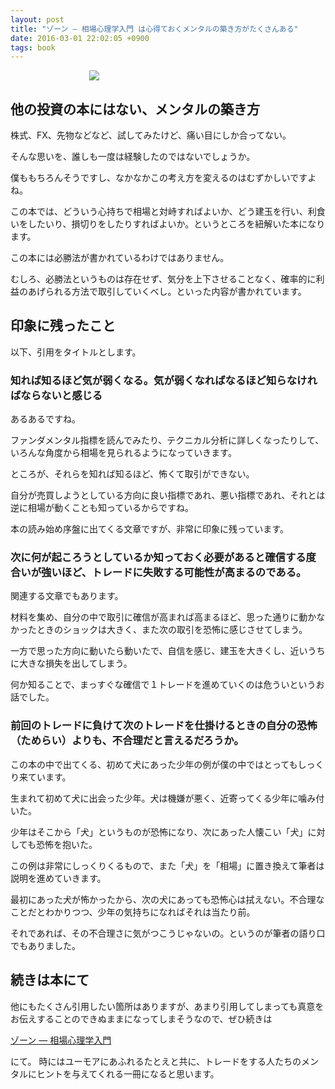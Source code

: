 ```yaml
---
layout: post
title: "ゾーン — 相場心理学入門 は心得ておくメンタルの築き方がたくさんある"
date: 2016-03-01 22:02:05 +0900
tags: book
---
```


<div style="width:50%; margin:0 auto;"><a  href="http://www.amazon.co.jp/gp/product/4939103579/ref=as_li_ss_il?ie=UTF8&camp=247&creative=7399&creativeASIN=4939103579&linkCode=as2&tag=tanukiti_blog-22"><img border="0" src="https://ws-fe.amazon-adsystem.com/widgets/q?_encoding=UTF8&ASIN=4939103579&Format=_SL250_&ID=AsinImage&MarketPlace=JP&ServiceVersion=20070822&WS=1&tag=tanukiti_blog-22" ></a><img src="https://ir-jp.amazon-adsystem.com/e/ir?t=tanukiti_blog-22&l=as2&o=9&a=4939103579" width="1" height="1" border="0" alt="" style="border:none !important; margin:0px !important;" /></div>

## 他の投資の本にはない、メンタルの築き方

株式、FX、先物などなど、試してみたけど、痛い目にしか合ってない。

そんな思いを、誰しも一度は経験したのではないでしょうか。

僕ももちろんそうですし、なかなかこの考え方を変えるのはむずかしいですよね。

この本では、どういう心持ちで相場と対峙すればよいか、どう建玉を行い、利食いをしたいり、損切りをしたりすればよいか。というところを紐解いた本になります。

この本には必勝法が書かれているわけではありません。

むしろ、必勝法というものは存在せず、気分を上下させることなく、確率的に利益のあげられる方法で取引していくべし。といった内容が書かれています。

## 印象に残ったこと

以下、引用をタイトルとします。

### 知れば知るほど気が弱くなる。気が弱くなればなるほど知らなければならないと感じる

あるあるですね。

ファンダメンタル指標を読んでみたり、テクニカル分析に詳しくなったりして、いろんな角度から相場を見られるようになっていきます。

ところが、それらを知れば知るほど、怖くて取引ができない。

自分が売買しようとしている方向に良い指標であれ、悪い指標であれ、それとは逆に相場が動くことも知っているからですね。

本の読み始め序盤に出てくる文章ですが、非常に印象に残っています。

### 次に何が起ころうとしているか知っておく必要があると確信する度合いが強いほど、トレードに失敗する可能性が高まるのである。

関連する文章でもあります。

材料を集め、自分の中で取引に確信が高まれば高まるほど、思った通りに動かなかったときのショックは大きく、また次の取引を恐怖に感じさせてしまう。

一方で思った方向に動いたら動いたで、自信を感じ、建玉を大きくし、近いうちに大きな損失を出してしまう。

何か知ることで、まっすぐな確信で１トレードを進めていくのは危ういというお話でした。

### 前回のトレードに負けて次のトレードを仕掛けるときの自分の恐怖（ためらい）よりも、不合理だと言えるだろうか。

この本の中で出てくる、初めて犬にあった少年の例が僕の中ではとってもしっくり来ています。

生まれて初めて犬に出会った少年。犬は機嫌が悪く、近寄ってくる少年に噛み付いた。

少年はそこから「犬」というものが恐怖になり、次にあった人懐こい「犬」に対しても恐怖を抱いた。

この例は非常にしっくりくるもので、また「犬」を「相場」に置き換えて筆者は説明を進めていきます。

最初にあった犬が怖かったから、次の犬にあっても恐怖心は拭えない。不合理なことだとわかりつつ、少年の気持ちになればそれは当たり前。

それであれば、その不合理さに気がつこうじゃないの。というのが筆者の語り口でもありました。

## 続きは本にて

他にもたくさん引用したい箇所はありますが、あまり引用してしまっても真意をお伝えすることのできぬままになってしまそうなので、ぜひ続きは

<a  href="http://www.amazon.co.jp/gp/product/4939103579/ref=as_li_ss_tl?ie=UTF8&camp=247&creative=7399&creativeASIN=4939103579&linkCode=as2&tag=tanukiti_blog-22">ゾーン — 相場心理学入門</a><img src="https://ir-jp.amazon-adsystem.com/e/ir?t=tanukiti_blog-22&l=as2&o=9&a=4939103579" width="1" height="1" border="0" alt="" style="border:none !important; margin:0px !important;" />


にて。 時にはユーモアにあふれるたとえと共に、トレードをする人たちのメンタルにヒントを与えてくれる一冊になると思います。
